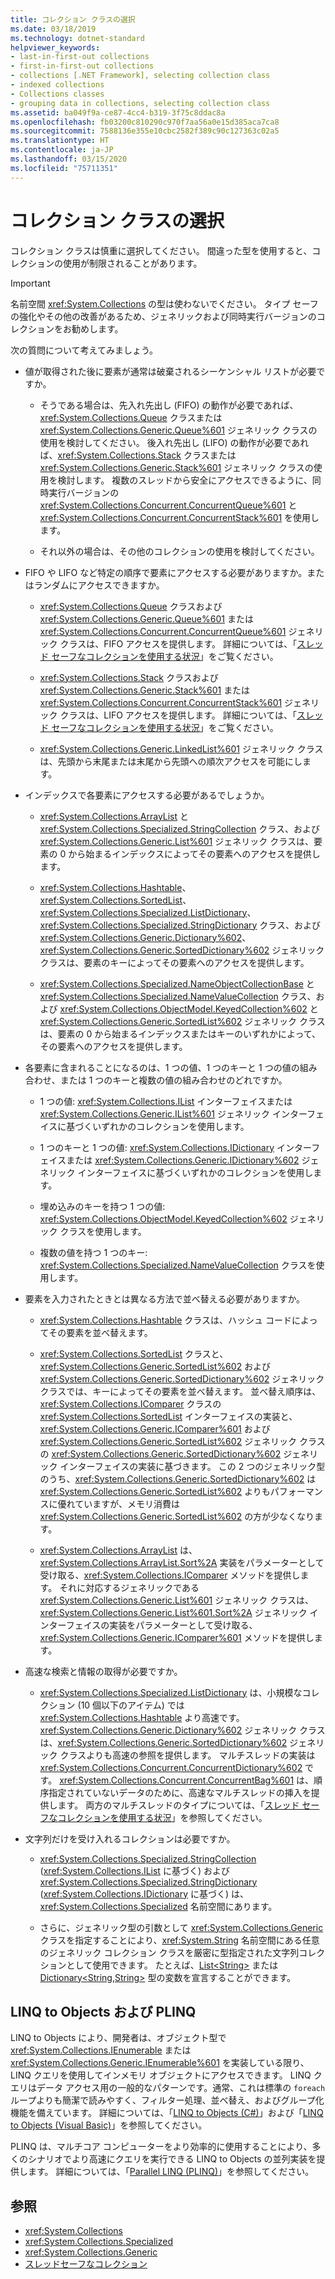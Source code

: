 ```yaml
---
title: コレクション クラスの選択
ms.date: 03/18/2019
ms.technology: dotnet-standard
helpviewer_keywords:
- last-in-first-out collections
- first-in-first-out collections
- collections [.NET Framework], selecting collection class
- indexed collections
- Collections classes
- grouping data in collections, selecting collection class
ms.assetid: ba049f9a-ce87-4cc4-b319-3f75c8ddac8a
ms.openlocfilehash: fb03200c810290c970f7aa56a0e15d385aca7ca8
ms.sourcegitcommit: 7588136e355e10cbc2582f389c90c127363c02a5
ms.translationtype: HT
ms.contentlocale: ja-JP
ms.lasthandoff: 03/15/2020
ms.locfileid: "75711351"
---
```

# <a name="selecting-a-collection-class"></a>コレクション クラスの選択

コレクション クラスは慎重に選択してください。 間違った型を使用すると、コレクションの使用が制限されることがあります。  

> [!IMPORTANT]
> 名前空間 <xref:System.Collections> の型は使わないでください。 タイプ セーフの強化やその他の改善があるため、ジェネリックおよび同時実行バージョンのコレクションをお勧めします。  

 次の質問について考えてみましょう。  
  
- 値が取得された後に要素が通常は破棄されるシーケンシャル リストが必要ですか。  
  
  - そうである場合は、先入れ先出し (FIFO) の動作が必要であれば、<xref:System.Collections.Queue> クラスまたは <xref:System.Collections.Generic.Queue%601> ジェネリック クラスの使用を検討してください。 後入れ先出し (LIFO) の動作が必要であれば、<xref:System.Collections.Stack> クラスまたは <xref:System.Collections.Generic.Stack%601> ジェネリック クラスの使用を検討します。 複数のスレッドから安全にアクセスできるように、同時実行バージョンの <xref:System.Collections.Concurrent.ConcurrentQueue%601> と <xref:System.Collections.Concurrent.ConcurrentStack%601> を使用します。  
  
  - それ以外の場合は、その他のコレクションの使用を検討してください。  
  
- FIFO や LIFO など特定の順序で要素にアクセスする必要がありますか。またはランダムにアクセスできますか。  
  
  - <xref:System.Collections.Queue> クラスおよび <xref:System.Collections.Generic.Queue%601> または <xref:System.Collections.Concurrent.ConcurrentQueue%601> ジェネリック クラスは、FIFO アクセスを提供します。 詳細については、「[スレッド セーフなコレクションを使用する状況](../../../docs/standard/collections/thread-safe/when-to-use-a-thread-safe-collection.md)」をご覧ください。  
  
  - <xref:System.Collections.Stack> クラスおよび <xref:System.Collections.Generic.Stack%601> または <xref:System.Collections.Concurrent.ConcurrentStack%601> ジェネリック クラスは、LIFO アクセスを提供します。 詳細については、「[スレッド セーフなコレクションを使用する状況](../../../docs/standard/collections/thread-safe/when-to-use-a-thread-safe-collection.md)」をご覧ください。  
  
  - <xref:System.Collections.Generic.LinkedList%601> ジェネリック クラスは、先頭から末尾または末尾から先頭への順次アクセスを可能にします。  
  
- インデックスで各要素にアクセスする必要があるでしょうか。  
  
  - <xref:System.Collections.ArrayList> と <xref:System.Collections.Specialized.StringCollection> クラス、および <xref:System.Collections.Generic.List%601> ジェネリック クラスは、要素の 0 から始まるインデックスによってその要素へのアクセスを提供します。  
  
  - <xref:System.Collections.Hashtable>、<xref:System.Collections.SortedList>、<xref:System.Collections.Specialized.ListDictionary>、<xref:System.Collections.Specialized.StringDictionary> クラス、および <xref:System.Collections.Generic.Dictionary%602>、<xref:System.Collections.Generic.SortedDictionary%602> ジェネリック クラスは、要素のキーによってその要素へのアクセスを提供します。  
  
  - <xref:System.Collections.Specialized.NameObjectCollectionBase> と <xref:System.Collections.Specialized.NameValueCollection> クラス、および <xref:System.Collections.ObjectModel.KeyedCollection%602> と <xref:System.Collections.Generic.SortedList%602> ジェネリック クラスは、要素の 0 から始まるインデックスまたはキーのいずれかによって、その要素へのアクセスを提供します。  
  
- 各要素に含まれることになるのは、1 つの値、1 つのキーと 1 つの値の組み合わせ、または 1 つのキーと複数の値の組み合わせのどれですか。  
  
  - 1 つの値: <xref:System.Collections.IList> インターフェイスまたは <xref:System.Collections.Generic.IList%601> ジェネリック インターフェイスに基づくいずれかのコレクションを使用します。  
  
  - 1 つのキーと 1 つの値: <xref:System.Collections.IDictionary> インターフェイスまたは <xref:System.Collections.Generic.IDictionary%602> ジェネリック インターフェイスに基づくいずれかのコレクションを使用します。  
  
  - 埋め込みのキーを持つ 1 つの値: <xref:System.Collections.ObjectModel.KeyedCollection%602> ジェネリック クラスを使用します。  
  
  - 複数の値を持つ 1 つのキー: <xref:System.Collections.Specialized.NameValueCollection> クラスを使用します。  
  
- 要素を入力されたときとは異なる方法で並べ替える必要がありますか。  
  
  - <xref:System.Collections.Hashtable> クラスは、ハッシュ コードによってその要素を並べ替えます。  
  
  - <xref:System.Collections.SortedList> クラスと、<xref:System.Collections.Generic.SortedList%602> および <xref:System.Collections.Generic.SortedDictionary%602> ジェネリック クラスでは、キーによってその要素を並べ替えます。 並べ替え順序は、<xref:System.Collections.IComparer> クラスの <xref:System.Collections.SortedList> インターフェイスの実装と、<xref:System.Collections.Generic.IComparer%601> および <xref:System.Collections.Generic.SortedList%602> ジェネリック クラスの <xref:System.Collections.Generic.SortedDictionary%602> ジェネリック インターフェイスの実装に基づきます。 この 2 つのジェネリック型のうち、<xref:System.Collections.Generic.SortedDictionary%602> は <xref:System.Collections.Generic.SortedList%602> よりもパフォーマンスに優れていますが、メモリ消費は <xref:System.Collections.Generic.SortedList%602> の方が少なくなります。  
  
  - <xref:System.Collections.ArrayList> は、<xref:System.Collections.ArrayList.Sort%2A> 実装をパラメーターとして受け取る、<xref:System.Collections.IComparer> メソッドを提供します。 それに対応するジェネリックである <xref:System.Collections.Generic.List%601> ジェネリック クラスは、<xref:System.Collections.Generic.List%601.Sort%2A> ジェネリック インターフェイスの実装をパラメーターとして受け取る、<xref:System.Collections.Generic.IComparer%601> メソッドを提供します。  
  
- 高速な検索と情報の取得が必要ですか。  
  
  - <xref:System.Collections.Specialized.ListDictionary> は、小規模なコレクション (10 個以下のアイテム) では <xref:System.Collections.Hashtable> より高速です。 <xref:System.Collections.Generic.Dictionary%602> ジェネリック クラスは、<xref:System.Collections.Generic.SortedDictionary%602> ジェネリック クラスよりも高速の参照を提供します。 マルチスレッドの実装は <xref:System.Collections.Concurrent.ConcurrentDictionary%602> です。 <xref:System.Collections.Concurrent.ConcurrentBag%601> は、順序指定されていないデータのために、高速なマルチスレッドの挿入を提供します。 両方のマルチスレッドのタイプについては、「[スレッド セーフなコレクションを使用する状況](../../../docs/standard/collections/thread-safe/when-to-use-a-thread-safe-collection.md)」を参照してください。  
  
- 文字列だけを受け入れるコレクションは必要ですか。  
  
  - <xref:System.Collections.Specialized.StringCollection> (<xref:System.Collections.IList> に基づく) および <xref:System.Collections.Specialized.StringDictionary> (<xref:System.Collections.IDictionary> に基づく) は、<xref:System.Collections.Specialized> 名前空間にあります。  
  
  - さらに、ジェネリック型の引数として <xref:System.Collections.Generic> クラスを指定することにより、<xref:System.String> 名前空間にある任意のジェネリック コレクション クラスを厳密に型指定された文字列コレクションとして使用できます。 たとえば、[List\<String>](xref:System.Collections.Generic.List%601) または [Dictionary<String,String>](xref:System.Collections.Generic.Dictionary%602) 型の変数を宣言することができます。
  
## <a name="linq-to-objects-and-plinq"></a>LINQ to Objects および PLINQ  
 LINQ to Objects により、開発者は、オブジェクト型で <xref:System.Collections.IEnumerable> または <xref:System.Collections.Generic.IEnumerable%601> を実装している限り、LINQ クエリを使用してインメモリ オブジェクトにアクセスできます。 LINQ クエリはデータ アクセス用の一般的なパターンです。通常、これは標準の `foreach` ループよりも簡潔で読みやすく、フィルター処理、並べ替え、およびグループ化機能を備えています。 詳細については、「[LINQ to Objects (C#)](../../csharp/programming-guide/concepts/linq/linq-to-objects.md)」および「[LINQ to Objects (Visual Basic)](../../visual-basic/programming-guide/concepts/linq/linq-to-objects.md)」を参照してください。  
  
 PLINQ は、マルチコア コンピューターをより効率的に使用することにより、多くのシナリオでより高速にクエリを実行できる LINQ to Objects の並列実装を提供します。 詳細については、「[Parallel LINQ (PLINQ)](../../../docs/standard/parallel-programming/parallel-linq-plinq.md)」を参照してください。  
  
## <a name="see-also"></a>参照

- <xref:System.Collections>
- <xref:System.Collections.Specialized>
- <xref:System.Collections.Generic>
- [スレッドセーフなコレクション](../../../docs/standard/collections/thread-safe/index.md)
